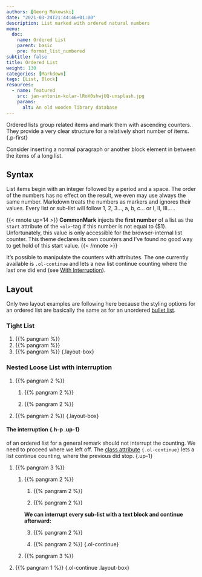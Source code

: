 ```yaml
---
authors: [Georg Makowski]
date: "2021-03-24T21:44:46+01:00"
description: List marked with ordered natural numbers
menu:
  doc:
    name: Ordered List
    parent: basic
    pre: format_list_numbered
subtitle: false
title: Ordered List
weight: 130
categories: [Markdown]
tags: [List, Block]
resources:
  - name: featured
    src: jan-antonin-kolar-lRoX0shwjUQ-unsplash.jpg
    params: 
      alt: An old wooden library database
---
```


Ordered lists group related items and mark them with ascending counters. They provide a very clear structure for a relatively short number of items.
{.p-first} <!--more-->

Consider inserting a normal paragraph or another block element in between the items of a long list.
## Syntax

List items begin with an integer followed by a period and a space. The order of the numbers has no effect on the result, we even may use always the same number. Markdown treats the numbers as markers and ignores their values. Every list or sub-list will follow 1, 2, 3…, a, b, c… or I, II, III… .

{{< mnote up=14 >}}
**CommonMark** injects the **first number** of a list as the `start` attribute of the `<ol>`-tag if this number is not equal to {$1}. Unfortunately, this value is only accessible for the browser-internal list counter. This theme declares its own counters and I’ve found no good way to get hold of this start value.
{{< /mnote >}}

It’s possible to manipulate the counters with attributes. The one currently available is `.ol-continue` and lets a new list continue counting where the last one did end (see [With Interruption](#nested-loose-list-with-interruption)).

## Layout

Only two layout examples are following here because the styling options for an ordered list are basically the same as for an unordered [bullet list](/doc/basic/bullet-list).

### Tight List

1. {{% pangram %}}
2. {{% pangram %}}
3. {{% pangram %}}
{.layout-box}

### Nested Loose List with interruption 

1. {{% pangram 2 %}}

    1. {{% pangram 2 %}}

    2. {{% pangram 2 %}}

2. {{% pangram 2 %}}
{.layout-box}

#### The interruption {.h-p .up-1}
of an ordered list for a general remark should not interrupt the counting. We need to proceed where we left off. The [class attribute](/doc/attribute/howto) `{.ol-continue}` lets a list continue counting, where the previous did stop.
{.up-1}

1. {{% pangram 3 %}}

   1. {{% pangram 2 %}}

      1. {{% pangram 2 %}}

      2. {{% pangram 2 %}}

      **We can interrupt every sub-list with a text block and continue afterward:**

      3. {{% pangram 2 %}}
      
      4. {{% pangram 2 %}}
      {.ol-continue}

   2. {{% pangram 3 %}}

2. {{% pangram 1 %}}
{.ol-continue .layout-box}

